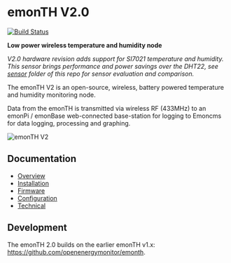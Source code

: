 # emonTH V2.0

[![Build Status](https://travis-ci.org/openenergymonitor/emonth2.svg?branch=master)](https://travis-ci.org/openenergymonitor/emonth2)

**Low power wireless temperature and humidity node**

*V2.0 hardware revision adds support for SI7021 temperature and humidity. This sensor brings performance and power savings over the DHT22, see [sensor](sensor) folder of this repo for sensor evaluation and comparison.*

The emonTH V2 is an open-source, wireless, battery powered temperature and humidity monitoring node.

Data from the emonTH is transmitted via wireless RF (433MHz) to an emonPi / emonBase web-connected base-station for logging to Emoncms for data logging, processing and graphing.

![emonTH V2](docs/img/emonth2.png)

## Documentation

- [Overview](https://docs.openenergymonitor.org/emonth2/overview.html)
- [Installation](https://docs.openenergymonitor.org/emonth2/install.html)
- [Firmware](https://docs.openenergymonitor.org/emonth2/firmware.html)
- [Configuration](https://docs.openenergymonitor.org/emonth2/configuration.html)
- [Technical](https://docs.openenergymonitor.org/emonth2/technical.html)

## Development

The emonTH 2.0 builds on the earlier emonTH v1.x: https://github.com/openenergymonitor/emonth.
